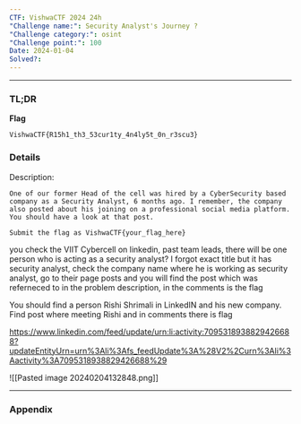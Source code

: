 ```yaml
---
CTF: VishwaCTF 2024 24h
"Challenge name:": Security Analyst's Journey ?
"Challenge category:": osint
"Challenge point:": 100
Date: 2024-01-04
Solved?:
---
```

----
### TL;DR

**Flag**

```
VishwaCTF{R15h1_th3_53cur1ty_4n4ly5t_0n_r3scu3}
```


### Details

Description:
```
One of our former Head of the cell was hired by a CyberSecurity based company as a Security Analyst, 6 months ago. I remember, the company also posted about his joining on a professional social media platform. You should have a look at that post.

Submit the flag as VishwaCTF{your_flag_here}
```


you check the VIIT Cybercell on linkedin, past team leads, there will be one person who is acting as a security analyst? I forgot exact title but it has security analyst, check the company name where he is working as security analyst, go to their page posts and you will find the post which was referneced to in the problem description, in the comments is the flag

You should find a person Rishi Shrimali in LinkedIN and his new company. Find post where meeting Rishi and in comments there is flag


https://www.linkedin.com/feed/update/urn:li:activity:7095318938829426688?updateEntityUrn=urn%3Ali%3Afs_feedUpdate%3A%28V2%2Curn%3Ali%3Aactivity%3A7095318938829426688%29

![[Pasted image 20240204132848.png]]



---
### Appendix


